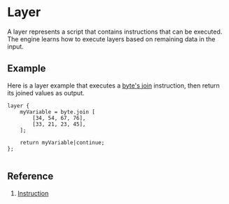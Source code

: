 # Layer
A layer represents a script that contains instructions that can be executed.  The engine learns how to execute layers based on remaining data in the input.

## Example
Here is a layer example that executes a [byte's join](instruction/assignment/assignable/byte/readme.md) instruction, then return its joined values as output.
```
layer {
    myVariable = byte.join [
        [34, 54, 67, 76],
        [33, 21, 23, 45],
    ];

    return myVariable|continue;
};


```

## Reference
1. [Instruction](instruction/readme.md)